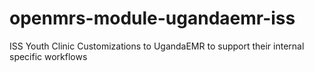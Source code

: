 # openmrs-module-ugandaemr-iss
ISS Youth Clinic Customizations to UgandaEMR to support their internal specific workflows 